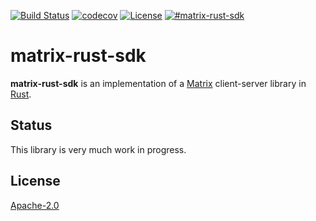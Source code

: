[![Build Status](https://img.shields.io/travis/matrix-org/matrix-rust-sdk.svg?style=flat-square)](https://travis-ci.org/matrix-org/matrix-rust-sdk)
[![codecov](https://img.shields.io/codecov/c/github/matrix-org/matrix-rust-sdk/master.svg?style=flat-square)](https://codecov.io/gh/matrix-org/matrix-rust-sdk)
[![License](https://img.shields.io/badge/License-Apache%202.0-yellowgreen.svg?style=flat-square)](https://opensource.org/licenses/Apache-2.0)
[![#matrix-rust-sdk](https://img.shields.io/badge/matrix-%23matrix--rust--sdk-blue?style=flat-square)](https://matrix.to/#/!iYnZafYUoXkeVPOSQh:matrix.org?via=matrix.org&via=matrix.ffslfl.net&via=raim.ist)

# matrix-rust-sdk

**matrix-rust-sdk** is an implementation of a [Matrix][] client-server library in [Rust][].

[Matrix]: https://matrix.org/
[Rust]: https://www.rust-lang.org/

## Status

This library is very much work in progress.

## License

[Apache-2.0](https://www.apache.org/licenses/LICENSE-2.0)

